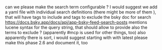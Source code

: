 can we please make the search term configurable ? I would suggest we add a yaml file with individual search definitions (there might be more of them ), that will have tags to include and tags to exclude
the bsky doc for search https://docs.bsky.app/docs/api/app-bsky-feed-search-posts mentions lucene syntax for the query string, that should allow to provide also the terms to exclude ? (apparently #mcp is used for other things, too)
also apparently there is sort, i would suggest starting with with latest
please make this phase 2.6 and document it, too